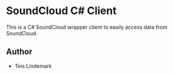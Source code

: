 # SoundCloud C# Client

This is a C# SoundCloud wrapper client to easily access data from SoundCloud.

## Author

* Teis Lindemark
